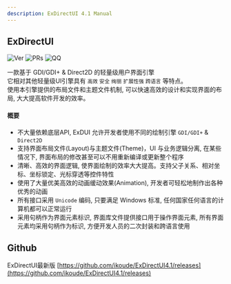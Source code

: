 ```yaml
---
description: ExDirectUI 4.1 Manual
---
```


## ExDirectUI
![Ver](https://img.shields.io/badge/version-4.1-orange "Ver") ![PRs](https://img.shields.io/badge/PRs-welcome-brightgreen "PRs") ![QQ](https://img.shields.io/badge/chat-on%20qq-blue "QQ")

一款基于 GDI/GDI+ & Direct2D 的轻量级用户界面引擎<br>
它相对其他轻量级UI引擎具有 `高效` `安全` `绚丽` `扩展性强` `跨语言` 等特点。<br>
使用本引擎提供的布局文件和主题文件机制, 可以快速高效的设计和实现界面的布局, 大大提高软件开发的效率。


#### 概要
- 不大量依赖底层API, ExDUI 允许开发者使用不同的绘制引擎 `GDI/GDI+` & `Direct2D`
- 支持界面布局文件(Layout)与主题文件(Theme)，UI 与业务逻辑分离, 在某些情况下, 界面布局的修改甚至可以不用重新编译或更新整个程序
- 清晰、高效的界面逻辑, 使界面绘制的效率大大提高。支持父子关系、相对坐标、坐标锁定、光标穿透等控件特性
- 使用了大量优美高效的动画缓动效果(Animation), 开发者可轻松地制作出各种优秀的动画
- 所有接口采用 `Unicode` 编码, 只要满足 Windows 标准, 任何国家任何语言的计算机都可以正常运行
- 采用句柄作为界面元素标识, 界面库文件提供接口用于操作界面元素, 所有界面元素均采用句柄作为标识, 方便开发人员的二次封装和跨语言使用

## Github

ExDirectUI最新版 [https://github.com/ikoude/ExDirectUI4.1/releases](https://github.com/ikoude/ExDirectUI4.1/releases)
